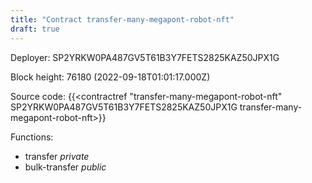 ```yaml
---
title: "Contract transfer-many-megapont-robot-nft"
draft: true
---
```

Deployer: SP2YRKW0PA487GV5T61B3Y7FETS2825KAZ50JPX1G


 



Block height: 76180 (2022-09-18T01:01:17.000Z)

Source code: {{<contractref "transfer-many-megapont-robot-nft" SP2YRKW0PA487GV5T61B3Y7FETS2825KAZ50JPX1G transfer-many-megapont-robot-nft>}}

Functions:

* transfer _private_
* bulk-transfer _public_
